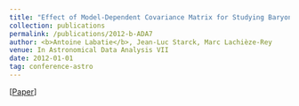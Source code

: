 ```yaml
---
title: "Effect of Model-Dependent Covariance Matrix for Studying Baryon Acoustic Oscillations"
collection: publications
permalink: /publications/2012-b-ADA7
author: <b>Antoine Labatie</b>, Jean-Luc Starck, Marc Lachièze-Rey
venue: In Astronomical Data Analysis VII
date: 2012-01-01
tag: conference-astro
---
```


[[Paper](http://ada7.cosmostat.org/ADA7_proceeding_ALabatie.pdf)]
<br>
<br>
